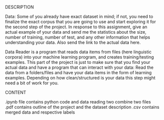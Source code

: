 DESCRIPTION

Data: Some of you already have exact dataset in mind; if not, you need to finalize the exact corpus that you are going to use and start exploring it for the second step of the project. In response to this  assignment, give an actual example of your data and send me the statistics about the size, number of training, number of test, and any other information that helps understanding your data. Also send the link to the actual data here. 

Data Reader is a program that reads data items from files (here linguistic corpora) into your machine learning program, and creates training/testing examples. This part of the project is just to make sure that you find your actual data and have a program that can interact with your data: Read the data from a folders/files and have your data items in the form of learning examples. Depending on how clean/structured is your data this step might need a bit of work for you.

CONTENT

.ipynb file contains python code and data reading two combine two files
.pdf contains outline of the project and the dataset description
.csv contains merged data and respective labels
